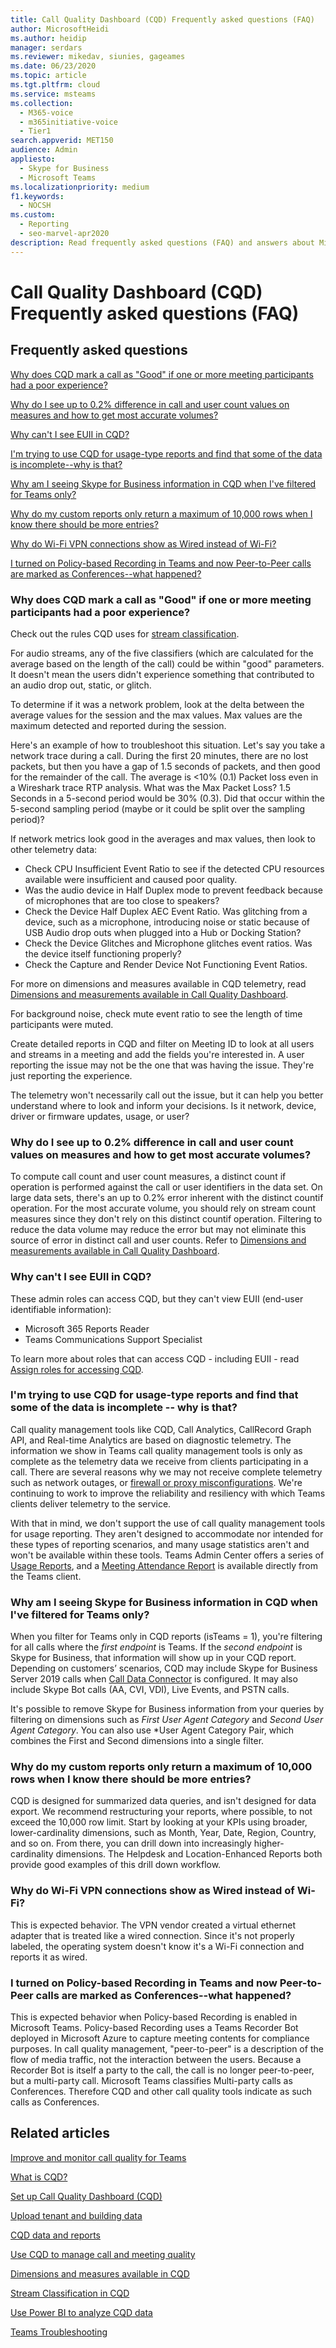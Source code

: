 ```yaml
---
title: Call Quality Dashboard (CQD) Frequently asked questions (FAQ)
author: MicrosoftHeidi
ms.author: heidip
manager: serdars
ms.reviewer: mikedav, siunies, gageames
ms.date: 06/23/2020
ms.topic: article
ms.tgt.pltfrm: cloud
ms.service: msteams
ms.collection: 
  - M365-voice
  - m365initiative-voice
  - Tier1
search.appverid: MET150
audience: Admin
appliesto: 
  - Skype for Business
  - Microsoft Teams
ms.localizationpriority: medium
f1.keywords: 
  - NOCSH
ms.custom: 
  - Reporting
  - seo-marvel-apr2020
description: Read frequently asked questions (FAQ) and answers about Microsoft Teams Call Quality Dashboard (CQD).
---
```


# Call Quality Dashboard (CQD) Frequently asked questions (FAQ)

## Frequently asked questions

[Why does CQD mark a call as "Good" if one or more meeting participants had a poor experience?](#why-does-cqd-mark-a-call-as-good-if-one-or-more-meeting-participants-had-a-poor-experience)

[Why do I see up to 0.2% difference in call and user count values on measures and how to get most accurate volumes? ](#why-do-i-see-up-to-02-difference-in-call-and-user-count-values-on-measures-and-how-to-get-most-accurate-volumes)

[Why can't I see EUII in CQD?](#why-cant-i-see-euii-in-cqd)

[I'm trying to use CQD for usage-type reports and find that some of the data is incomplete--why is that?](#im-trying-to-use-cqd-for-usage-type-reports-and-find-that-some-of-the-data-is-incomplete----why-is-that)

[Why am I seeing Skype for Business information in CQD when I've filtered for Teams only?](#why-am-i-seeing-skype-for-business-information-in-cqd-when-ive-filtered-for-teams-only)

[Why do my custom reports only return a maximum of 10,000 rows when I know there should be more entries?](#why-do-my-custom-reports-only-return-a-maximum-of-10000-rows-when-i-know-there-should-be-more-entries)

[Why do Wi-Fi VPN connections show as Wired instead of Wi-Fi?](#why-do-wi-fi-vpn-connections-show-as-wired-instead-of-wi-fi)

[I turned on Policy-based Recording in Teams and now Peer-to-Peer calls are marked as Conferences--what happened?](#i-turned-on-policy-based-recording-in-teams-and-now-peer-to-peer-calls-are-marked-as-conferences--what-happened)



### Why does CQD mark a call as "Good" if one or more meeting participants had a poor experience?

Check out the rules CQD uses for [stream classification](stream-classification-in-call-quality-dashboard.md).
 
For audio streams, any of the five classifiers (which are calculated for the average based on the length of the call) could be within "good" parameters. It doesn't mean the users didn't experience something that contributed to an audio drop out, static, or glitch. 

To determine if it was a network problem, look at the delta between the average values for the session and the max values. Max values are the maximum detected and reported during the session.
 
Here's an example of how to troubleshoot this situation. Let's say you take a network trace during a call. During the first 20 minutes, there are no lost packets, but then you have a gap of 1.5 seconds of packets, and then good for the remainder of the call. The average is <10% (0.1) Packet loss even in a Wireshark trace RTP analysis. What was the Max Packet Loss? 1.5 Seconds in a 5-second period would be 30% (0.3). Did that occur within the 5-second sampling period (maybe or it could be split over the sampling period)?
 
If network metrics look good in the averages and max values, then look to other telemetry data: 
- Check CPU Insufficient Event Ratio to see if the detected CPU resources available were insufficient and caused poor quality. 
- Was the audio device in Half Duplex mode to prevent feedback because of microphones that are too close to speakers? 
- Check the Device Half Duplex AEC Event Ratio. Was glitching from a device, such as a microphone, introducing noise or static because of USB Audio drop outs when plugged into a Hub or Docking Station?  
- Check the Device Glitches and Microphone glitches event ratios. Was the device itself functioning properly?  
- Check the Capture and Render Device Not Functioning Event Ratios.


For more on dimensions and measures available in CQD telemetry, read [Dimensions and measurements available in Call Quality Dashboard](dimensions-and-measures-available-in-call-quality-dashboard.md).

For background noise, check mute event ratio to see the length of time participants were muted.
 
Create detailed reports in CQD and filter on Meeting ID to look at all users and streams in a meeting and add the fields you're interested in. A user reporting the issue may not be the one that was having the issue. They're just reporting the experience.
 
The telemetry won't necessarily call out the issue, but it can help you better understand where to look and inform your decisions. Is it network, device, driver or firmware updates, usage, or user?

### Why do I see up to 0.2% difference in call and user count values on measures and how to get most accurate volumes? 

To compute call count and user count measures, a distinct count if operation is performed against the call or user identifiers in the data set. On large data sets, there's an up to 0.2% error inherent with the distinct countif operation. For the most accurate volume, you should rely on stream count measures since they don't rely on this distinct countif operation. Filtering to reduce the data volume may reduce the error but may not eliminate this source of error in distinct call and user counts. Refer to [Dimensions and measurements available in Call Quality Dashboard](dimensions-and-measures-available-in-call-quality-dashboard.md).

  
### Why can't I see EUII in CQD?

These admin roles can access CQD, but they can't view EUII (end-user identifiable information):

- Microsoft 365 Reports Reader
- Teams Communications Support Specialist

To learn more about roles that can access CQD - including EUII - read [Assign roles for accessing CQD](turning-on-and-using-call-quality-dashboard.md#assign-admin-roles-for-access-to-cqd).

### I'm trying to use CQD for usage-type reports and find that some of the data is incomplete -- why is that?

Call quality management tools like CQD, Call Analytics, CallRecord Graph API, and Real-time Analytics are based on diagnostic telemetry. The information we show in Teams call quality management tools is only as complete as the telemetry data we receive from clients participating in a call. There are several reasons why we may not receive complete telemetry such as network outages, or [firewall or proxy misconfigurations](/microsoft-365/enterprise/urls-and-ip-address-ranges). We're continuing to work to improve the reliability and resiliency with which Teams clients deliver telemetry to the service.

With that in mind, we don't support the use of call quality management tools for usage reporting. They aren't designed to accommodate nor intended for these types of reporting scenarios, and many usage statistics aren't and won't be available within these tools. Teams Admin Center offers a series of [Usage Reports](teams-analytics-and-reports/teams-reporting-reference.md), and a [Meeting Attendance Report](teams-analytics-and-reports/meeting-attendance-report.md) is available directly from the Teams client.

### Why am I seeing Skype for Business information in CQD when I've filtered for Teams only?

When you filter for Teams only in CQD reports (isTeams = 1), you're filtering for all calls where the *first endpoint* is Teams. If the *second endpoint* is Skype for Business, that information will show up in your CQD report. Depending on customers’ scenarios, CQD may include Skype for Business Server 2019 calls when [Call Data Connector](/skypeforbusiness/hybrid/plan-call-data-connector) is configured. It may also include Skype Bot calls (AA, CVI, VDI), Live Events, and PSTN calls.

It's possible to remove Skype for Business information from your queries by filtering on dimensions such as *First User Agent Category* and *Second User Agent Category*. You can also use *User Agent Category Pair, which combines the First and Second dimensions into a single filter.

### Why do my custom reports only return a maximum of 10,000 rows when I know there should be more entries?

CQD is designed for summarized data queries, and isn't designed for data export. We recommend restructuring your reports, where possible, to not exceed the 10,000 row limit. Start by looking at your KPIs using broader, lower-cardinality dimensions, such as Month, Year, Date, Region, Country, and so on. From there, you can drill down into increasingly higher-cardinality dimensions. The Helpdesk and Location-Enhanced Reports both provide good examples of this drill down workflow.

### Why do Wi-Fi VPN connections show as Wired instead of Wi-Fi?

This is expected behavior. The VPN vendor created a virtual ethernet adapter that is treated like a wired connection. Since it's not properly labeled, the operating system doesn't know it's a Wi-Fi connection and reports it as wired.

### I turned on Policy-based Recording in Teams and now Peer-to-Peer calls are marked as Conferences--what happened?

This is expected behavior when Policy-based Recording is enabled in Microsoft Teams. Policy-based Recording uses a Teams Recorder Bot deployed in Microsoft Azure to capture meeting contents for compliance purposes. In call quality management, "peer-to-peer" is a description of the flow of media traffic, not the interaction between the users. Because a Recorder Bot is itself a party to the call, the call is no longer peer-to-peer, but a multi-party call. Microsoft Teams classifies Multi-party calls as Conferences. Therefore CQD and other call quality tools indicate as such calls as Conferences. 

## Related articles

[Improve and monitor call quality for Teams](monitor-call-quality-qos.md)

[What is CQD?](CQD-what-is-call-quality-dashboard.md)

[Set up Call Quality Dashboard (CQD)](turning-on-and-using-call-quality-dashboard.md)

[Upload tenant and building data](CQD-upload-tenant-building-data.md)

[CQD data and reports](CQD-data-and-reports.md)

[Use CQD to manage call and meeting quality](quality-of-experience-review-guide.md)

[Dimensions and measures available in CQD](dimensions-and-measures-available-in-call-quality-dashboard.md)

[Stream Classification in CQD](stream-classification-in-call-quality-dashboard.md)

[Use Power BI to analyze CQD data](CQD-Power-BI-query-templates.md)

[Teams Troubleshooting](/MicrosoftTeams/troubleshoot/teams)
